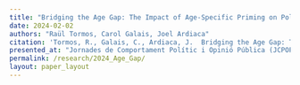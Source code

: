 ```yaml
---
title: "Bridging the Age Gap: The Impact of Age-Specific Priming on Political Interest"
date: 2024-02-02
authors: "Raül Tormos, Carol Galais, Joel Ardiaca"
citation: 'Tormos, R., Galais, C., Ardiaca, J.  Bridging the Age Gap: The Impact of Age-Specific Priming on Political Interest'
presented_at: "Jornades de Comportament Polític i Opinió Pública (JCPOP 2024)"
permalink: /research/2024_Age_Gap/
layout: paper_layout
---
```

